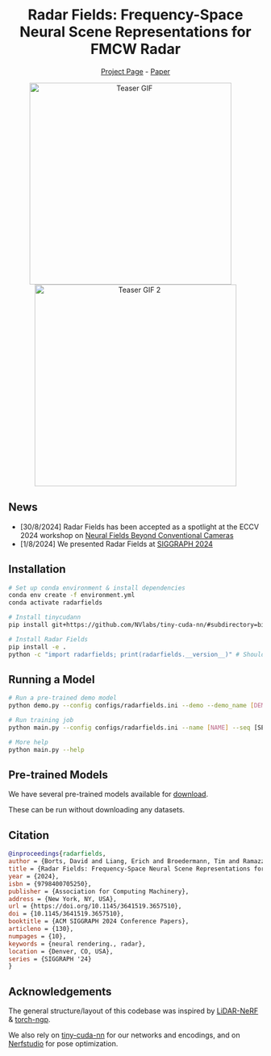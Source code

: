 <h1 align="center">Radar Fields: Frequency-Space Neural Scene Representations for FMCW Radar</h1>
<p align="center">
   <a href="https://light.princeton.edu/publication/radarfields/">Project Page</a>
    - 
   <a href="https://light.princeton.edu/wp-content/uploads/2024/07/Radar-Fields.pdf">Paper</a>
</p>

<p align="center">
   <img src="assets\teaser.gif" alt="Teaser GIF" width="400" height="auto" style="margin-right: 20px;">
   <img src="assets\teaser2.gif" alt="Teaser GIF 2" width="400" height="auto">
</p>


## News
- [30/8/2024] Radar Fields has been accepted as a spotlight at the ECCV 2024 workshop on [Neural Fields Beyond Conventional Cameras](https://neural-fields-beyond-cams.github.io/)
- [1/8/2024] We presented Radar Fields at [SIGGRAPH 2024](https://dl.acm.org/doi/proceedings/10.1145/3641519?tocHeading=heading44#heading44)

## Installation

```bash
# Set up conda environment & install dependencies
conda env create -f environment.yml
conda activate radarfields

# Install tinycudann
pip install git+https://github.com/NVlabs/tiny-cuda-nn/#subdirectory=bindings/torch

# Install Radar Fields
pip install -e .
python -c "import radarfields; print(radarfields.__version__)" # Should print "1.0.0"
```

## Running a Model
```bash
# Run a pre-trained demo model
python demo.py --config configs/radarfields.ini --demo --demo_name [DEMO_NAME]

# Run training job
python main.py --config configs/radarfields.ini --name [NAME] --seq [SEQUENCE NAME] --preprocess_file [PATH TO PREPROCESS .JSON]

# More help
python main.py --help
```

## Pre-trained Models
We have several pre-trained models available for [download](https://drive.google.com/drive/folders/1fgfRPabNOHn2uXsKcZn2_owZKuQzj7qc?usp=sharing).

These can be run without downloading any datasets.

## Citation
```bibtex
@inproceedings{radarfields,
author = {Borts, David and Liang, Erich and Broedermann, Tim and Ramazzina, Andrea and Walz, Stefanie and Palladin, Edoardo and Sun, Jipeng and Brueggemann, David and Sakaridis, Christos and Van Gool, Luc and Bijelic, Mario and Heide, Felix},
title = {Radar Fields: Frequency-Space Neural Scene Representations for FMCW Radar},
year = {2024},
isbn = {9798400705250},
publisher = {Association for Computing Machinery},
address = {New York, NY, USA},
url = {https://doi.org/10.1145/3641519.3657510},
doi = {10.1145/3641519.3657510},
booktitle = {ACM SIGGRAPH 2024 Conference Papers},
articleno = {130},
numpages = {10},
keywords = {neural rendering., radar},
location = {Denver, CO, USA},
series = {SIGGRAPH '24}
}
```

## Acknowledgements
The general structure/layout of this codebase was inspired by [LiDAR-NeRF](https://github.com/tangtaogo/lidar-nerf) & [torch-ngp](https://github.com/ashawkey/torch-ngp).

We also rely on [tiny-cuda-nn](https://github.com/NVlabs/tiny-cuda-nn) for our networks and encodings, and on [Nerfstudio](https://github.com/nerfstudio-project/nerfstudio) for pose optimization.
